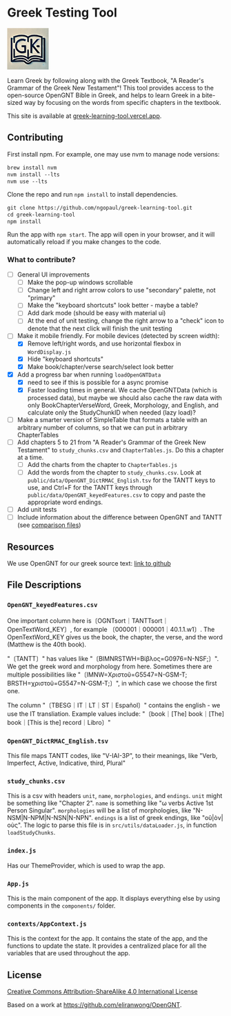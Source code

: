 # Greek Testing Tool 
![greek testing tool logo](./public/logo96.png)

Learn Greek by following along with the Greek Textbook, 
"A Reader's Grammar of the Greek New Testament"! This tool 
provides access to the open-source OpenGNT Bible in Greek, 
and helps to learn Greek in a bite-sized way by focusing on the 
words from specific chapters in the textbook.

This site is available at [greek-learning-tool.vercel.app](https://greek-learning-tool.vercel.app).

## Contributing

First install npm. For example, one may use nvm to manage node versions:

```shell
brew install nvm
nvm install --lts
nvm use --lts
```

Clone the repo and run `npm install` to install dependencies.

```shell
git clone https://github.com/ngopaul/greek-learning-tool.git
cd greek-learning-tool
npm install
```

Run the app with `npm start`. The app will open in your browser, and it will automatically reload if you make changes to
the code.

### What to contribute?

- [ ] General UI improvements
  - [ ] Make the pop-up windows scrollable
  - [ ] Change left and right arrow colors to use "secondary" palette, not "primary"
  - [ ] Make the "keyboard shortcuts" look better - maybe a table?
  - [ ] Add dark mode (should be easy with material ui)
  - [ ] At the end of unit testing, change the right arrow to a "check" icon to denote that the next click
  will finish the unit testing
- [ ] Make it mobile friendly. For mobile devices (detected by screen width):
  - [x] Remove left/right words, and use horizontal flexbox in `WordDisplay.js`
  - [x] Hide "keyboard shortcuts"
  - [x] Make book/chapter/verse search/select look better
- [x] Add a progress bar when running `loadOpenGNTData`
  - [x] need to see if this is possible for a async promise
  - [x] Faster loading times in general. We cache OpenGNTData (which is processed data), but maybe we should also
  cache the raw data with only BookChapterVerseWord, Greek, Morphology, and English, and calculate only the
  StudyChunkID when needed (lazy load)?
- [ ] Make a smarter version of SimpleTable that formats a table with an arbitrary number of columns, so that
  we can put in arbitrary ChapterTables
- [ ] Add chapters 5 to 21 from "A Reader's Grammar of the Greek New Testament" to `study_chunks.csv` and 
`ChapterTables.js`. Do this a chapter at a time.
  - [ ] Add the charts from the chapter to `ChapterTables.js`
  - [ ] Add the words from the chapter to `study_chunks.csv`. Look at `public/data/OpenGNT_DictRMAC_English.tsv` 
  for the TANTT keys to use, and Ctrl+F for the TANTT keys through `public/data/OpenGNT_keyedFeatures.csv` 
  to copy and paste the appropriate word endings.
- [ ] Add unit tests
- [ ] Include information about the difference between OpenGNT and TANTT
(see [comparison files](https://github.com/eliranwong/OpenGNT/tree/master/mapping_BGB/compare_OGNT_NA28))

## Resources
We use OpenGNT for our greek source text:
[link to github](https://github.com/eliranwong/OpenGNT)

## File Descriptions

### `OpenGNT_keyedFeatures.csv`
Οne important column here is〔OGNTsort｜TANTTsort｜OpenTextWord_KEY〕, for example 〔000001｜000001｜40.1.1.w1〕. 
The OpenTextWord_KEY gives us the book, the chapter, the verse, and the word (Matthew is the 40th book). 

"〔TANTT〕" has values like "〔BIMNRSTWH=Βίβλος=G0976=N-NSF;〕". 
We get the greek word and morphology from here.
Sometimes there are multiple possibilities like
"〔IMNW=Χριστοῦ=G5547=N-GSM-T; BRSTH=χριστοῦ=G5547=N-GSM-T;〕", 
in which case we choose the first one.

The column  "〔TBESG｜IT｜LT｜ST｜Español〕" contains the english - we use the IT transliation. 
Example values include: "〔book｜[The] book｜[The] book｜[This is the] record｜Libro〕"

### `OpenGNT_DictRMAC_English.tsv`
This file maps TANTT codes, like "V-IAI-3P", to their meanings, 
like "Verb, Imperfect, Active, Indicative, third, Plural"

### `study_chunks.csv`
This is a csv with headers `unit`, `name`, `morphologies`, and `endings`.
`unit` might be something like "Chapter 2". 
`name` is something like "ω verbs Active 1st Person Singular".
`morphologies` will be a list of morphologies, like "N-NSM|N-NPM|N-NSN|N-NPN".
`endings` is a list of greek endings, like "οῦ|ὸν|οὺς".
The logic to parse this file is in `src/utils/dataLoader.js`, in function `loadStudyChunks`.

### `index.js `

Has our ThemeProvider, which is used to wrap the app.

### `App.js`

This is the main component of the app. It displays everything else by using components in the `components/` folder.

### `contexts/AppContext.js`

This is the context for the app. It contains the state of the app, and the functions to update the state.
It provides a centralized place for all the variables that are used throughout the app.

## License
[Creative Commons Attribution-ShareAlike 4.0 International License](http://creativecommons.org/licenses/by-sa/4.0/)

Based on a work at https://github.com/eliranwong/OpenGNT.